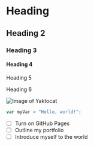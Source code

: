 # Heading

## Heading 2
### Heading 3
#### Heading 4
Heading 5

Heading 6


![Image of Yaktocat](https://octodex.github.com/images/yaktocat.png)

``` javascript
var myVar = "Hello, world!";
```
- [ ] Turn on GitHub Pages
- [ ] Outline my portfolio
- [ ] Introduce myself to the world
